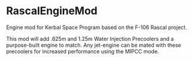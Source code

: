 # RascalEngineMod
Engine mod for Kerbal Space Program based on the F-106 Rascal project.

This mod will add .625m and 1.25m Water Injection Precoolers and a purpose-built engine to match. Any jet-engine can be mated with these precoolers for increased performance using the MIPCC mode.
